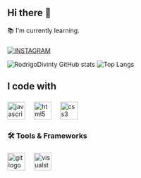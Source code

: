 ## Hi there 👋

<p align="left">📚 I'm currently learning.</p>

###

[![INSTAGRAM](https://img.shields.io/badge/Instagram-E4405F?style=for-the-badge&logo=instagram&logoColor=white)](https://www.instagram.com/rodrigo_oliver377/)

![RodrigoDivinty GitHub stats](https://github-readme-stats.vercel.app/api?username=RodrigoDivinity&theme=gotham&show_icons=true)
![Top Langs](https://github-readme-stats.vercel.app/api/top-langs/?username=RodrigoDivinity&theme=gotham&show_icons=true&layout=compact)

<h2 align="left">I code with</h2>

###

<div align="left">
  <img src="https://cdn.jsdelivr.net/gh/devicons/devicon/icons/javascript/javascript-original.svg" height="40" alt="javascript logo"  />
  <img width="12" />
  <img src="https://cdn.jsdelivr.net/gh/devicons/devicon/icons/html5/html5-original.svg" height="40" alt="html5 logo"  />
  <img width="12" />
  <img src="https://cdn.jsdelivr.net/gh/devicons/devicon/icons/css3/css3-original.svg" height="40" alt="css3 logo"  />
</div>

###

<h3 align="left">🛠 Tools & Frameworks</h3>

###

###

<div align="left">
  <img src="https://cdn.jsdelivr.net/gh/devicons/devicon/icons/git/git-original.svg" height="40" alt="git logo"  />
  <img width="12" />
  <img src="https://cdn.jsdelivr.net/gh/devicons/devicon/icons/visualstudio/visualstudio-plain.svg" height="40" alt="visualstudio logo"  />
</div>

###
